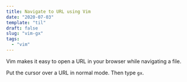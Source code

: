 ```yaml
---
title: Navigate to URL using Vim 
date: "2020-07-03"
template: "til"
draft: false
slug: "vim-gx"
tags:
  - "vim"
---
```



Vim makes it easy to open a URL in your browser while navigating a file. 

Put the cursor over a URL in normal mode. Then type `gx`. 

